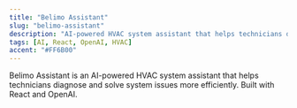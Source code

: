 ```yaml
---
title: "Belimo Assistant"
slug: "belimo-assistant"
description: "AI-powered HVAC system assistant that helps technicians diagnose and solve system issues more efficiently. Built with React and OpenAI."
tags: [AI, React, OpenAI, HVAC]
accent: "#FF6B00"
---
```

Belimo Assistant is an AI-powered HVAC system assistant that helps technicians diagnose and solve system issues more efficiently. Built with React and OpenAI.
